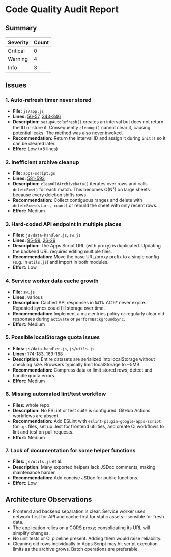 # Code Quality Audit Report

## Summary

| Severity | Count |
|---------|------|
| Critical | 0 |
| Warning | 4 |
| Info | 3 |

## Issues

### 1. Auto-refresh timer never stored
- **File:** `js/app.js`
- **Lines:** [56-57](js/app.js#L56-L57), [343-346](js/app.js#L343-L346)
- **Description:** `setupAutoRefresh()` creates an interval but does not return the ID or store it. Consequently `cleanup()` cannot clear it, causing potential leaks. The method was also never invoked.
- **Recommendation:** Return the interval ID and assign it during `init()` so it can be cleared later.
- **Effort:** Low (≈5 lines)

### 2. Inefficient archive cleanup
- **File:** `apps-script.gs`
- **Lines:** [581-593](apps-script.gs#L581-L593)
- **Description:** `cleanOldArchiveData()` iterates over rows and calls `deleteRow()` for each match. This becomes O(N²) on large sheets because every deletion shifts rows.
- **Recommendation:** Collect contiguous ranges and delete with `deleteRows(start, count)` or rebuild the sheet with only recent rows.
- **Effort:** Medium

### 3. Hard‑coded API endpoint in multiple places
- **Files:** `js/data-handler.js`, `sw.js`
- **Lines:** [95-99](js/data-handler.js#L95-L99), [26-29](sw.js#L26-L29)
- **Description:** The Apps Script URL (with proxy) is duplicated. Updating the backend URL requires editing multiple files.
- **Recommendation:** Move the base URL/proxy prefix to a single config (e.g. in `utils.js`) and import in both modules.
- **Effort:** Low

### 4. Service worker data cache growth
- **File:** `sw.js`
- **Lines:** various
- **Description:** Cached API responses in `DATA_CACHE` never expire. Repeated syncs could fill storage over time.
- **Recommendation:** Implement a max‑entries policy or regularly clear old responses during `activate` or `performBackgroundSync`.
- **Effort:** Medium

### 5. Possible localStorage quota issues
- **Files:** `js/data-handler.js`, `js/utils.js`
- **Lines:** [174-183](js/data-handler.js#L174-L183), [169-188](js/utils.js#L169-L188)
- **Description:** Entire datasets are serialized into localStorage without checking size. Browsers typically limit localStorage to ~5MB.
- **Recommendation:** Compress data or limit stored rows; detect and handle quota errors.
- **Effort:** Medium

### 6. Missing automated lint/test workflow
- **Files:** whole repo
- **Description:** No ESLint or test suite is configured. GitHub Actions workflows are absent.
- **Recommendation:** Add ESLint with `eslint-plugin-google-apps-script` for `.gs` files, set up Jest for frontend utilities, and create CI workflows to lint and test on pull requests.
- **Effort:** Medium

### 7. Lack of documentation for some helper functions
- **Files:** `js/utils.js` et al.
- **Description:** Many exported helpers lack JSDoc comments, making maintenance harder.
- **Recommendation:** Add concise JSDoc for public functions.
- **Effort:** Low

## Architecture Observations
- Frontend and backend separation is clear. Service worker uses network‑first for API and cache‑first for static assets—sensible for fresh data.
- The application relies on a CORS proxy; consolidating its URL will simplify changes.
- No unit tests or CI pipeline present. Adding them would raise reliability.
- Cleaning old rows individually in Apps Script may hit script execution limits as the archive grows. Batch operations are preferable.

